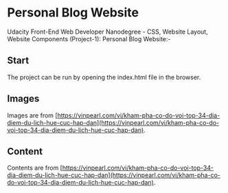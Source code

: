 # Personal Blog Website

Udacity Front-End Web Developer Nanodegree - CSS, Website Layout, Website Components (Project-1): Personal Blog Website:-

## Start

The project can be run by opening the index.html file in the browser.

## Images

Images are from [https://vinpearl.com/vi/kham-pha-co-do-voi-top-34-dia-diem-du-lich-hue-cuc-hap-dan](https://vinpearl.com/vi/kham-pha-co-do-voi-top-34-dia-diem-du-lich-hue-cuc-hap-dan).

## Content

Contents are from [https://vinpearl.com/vi/kham-pha-co-do-voi-top-34-dia-diem-du-lich-hue-cuc-hap-dan](https://vinpearl.com/vi/kham-pha-co-do-voi-top-34-dia-diem-du-lich-hue-cuc-hap-dan).
